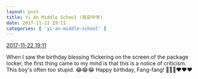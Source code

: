 ```yaml
---
layout: post
title: Yi An Middle School (易安中学)
date: 2017-11-22 19:11
categories: [ 'yi-an-middle-school' ]
---
```


<div class="weibo-info">
  <a href="https://weibo.com/6074218720/FwiaeaLhM">2017-11-22 19:11</a>
</div>

When I saw the birthday blessing flickering on the screen of the package locker, the first thing came to my mind is that this is a notice of criticism. This boy's often too stupid. :joy::joy::joy: Happy birthday, Fang-fang! :birthday::birthday::birthday::heart::heart::heart:
